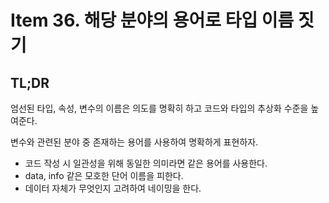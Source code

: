 # Item 36. 해당 분야의 용어로 타입 이름 짓기

## TL;DR
엄선된 타입, 속성, 변수의 이름은 의도를 명확히 하고 코드와 타입의 추상화 수준을 높여준다.

변수와 관련된 분야 중 존재하는 용어를 사용하여 명확하게 표현하자.
* 코드 작성 시 일관성을 위해 동일한 의미라면 같은 용어를 사용한다.
* data, info 같은 모호한 단어 이름을 피한다.
* 데이터 자체가 무엇인지 고려하여 네이밍을 한다.
